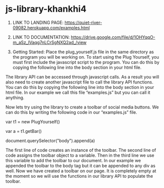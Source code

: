 # js-library-khankhi4
1. LINK TO LANDING PAGE: https://quiet-river-09082.herokuapp.com/examples.html
2. LINK TO DOCUMENTATION: https://drive.google.com/file/d/1OHYqqO-m_aSz_IVaqg7nLCrSgNXQ2ad_/view

3. Getting Started:
Place the plug_yourself.js file in the same directory as the program you will be working on.
To start using the Plug Yourself, you must first include the javascript script to the program. You can do this by copying the following line into the body section in your html file.

<script type="text/javascript" src='plug_yourself.js'></script>

The library API can be accessed through javascript calls. As a result you will also need to create another javascript file to call the library API functions. You can do this by copying the following line into the body section in your html file. In our example we call this file “examples.js” but you can call it anything.

<script defer type="text/javascript" src='examples.js'></script>

Now lets try using the library to create a toolbar of social media buttons. We can do this by writing the following code in our “examples.js” file. 

var t1 = new PlugYourself()

var a = t1.getBar()

document.querySelector("body").append(a)

The first line of code creates an instance of the toolbar. The second line of code assigns the toolbar object to a variable. Then in the third line we use this variable to add the toolbar to our document. In our example we appended the toolbar to the body tag but it can be appended to any div as well. Now we have created a toolbar on our page. It is completely empty at the moment so we will use the functions in our library API to populate the toolbar.

